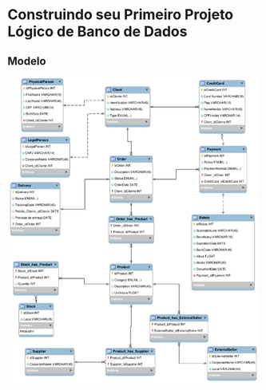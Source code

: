 # Construindo seu Primeiro Projeto Lógico de Banco de Dados

## Modelo 

![Modelo](images/modelo.png)
